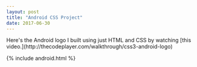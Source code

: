 ```yaml
---
layout: post
title: "Android CSS Project"
date: 2017-06-30
---
```


<p>Here's the Android logo I built using just HTML and CSS by watching [this video.](http://thecodeplayer.com/walkthrough/css3-android-logo)</p>
<div>
{% include android.html %}
</div>
